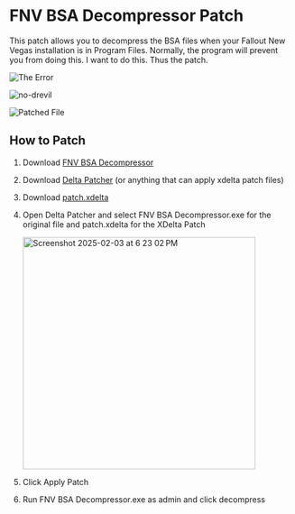 # FNV BSA Decompressor Patch

This patch allows you to decompress the BSA files when your Fallout New Vegas installation is in Program Files. Normally, the program will prevent you from doing this. I want to do this. Thus the patch.

![The Error](https://github.com/user-attachments/assets/8b6761d6-c91a-4468-869d-6dec167c538d)

![no-drevil](https://github.com/user-attachments/assets/9b131410-77cf-4b42-932b-26ce52c6af0e)

![Patched File](https://github.com/user-attachments/assets/e45085d4-41b7-4a6f-bf10-c4cb14504133)


## How to Patch

1. Download [FNV BSA Decompressor](https://www.nexusmods.com/newvegas/mods/65854)
2. Download [Delta Patcher](https://github.com/marco-calautti/DeltaPatcher) (or anything that can apply xdelta patch files)
3. Download [patch.xdelta](https://github.com/FaithBeam/FNV-BSA-Decompressor-Patch/raw/refs/heads/master/patch.xdelta)
4. Open Delta Patcher and select FNV BSA Decompressor.exe for the original file and patch.xdelta for the XDelta Patch
   
   <img width="412" alt="Screenshot 2025-02-03 at 6 23 02 PM" src="https://github.com/user-attachments/assets/b99226cf-9eb3-4ecd-a29a-a770066bd8f5" />
6. Click Apply Patch
7. Run FNV BSA Decompressor.exe as admin and click decompress
